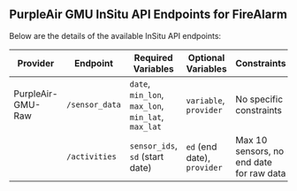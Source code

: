## PurpleAir GMU InSitu API Endpoints for FireAlarm

Below are the details of the available InSitu API endpoints:


| Provider | Endpoint | Required Variables | Optional Variables | Constraints | Example Request |
|----------|----------|--------------------|--------------------|-------------|-----------------|
| PurpleAir-GMU-Raw | `/sensor_data` | `date`, `min_lon`, `max_lon`, `min_lat`, `max_lat` | `variable`, `provider` | No specific constraints | [`/sensor_data`](http://insitu-api.stcenter.net/sensor_data?date=YYYY-MM-DD&...) |
|          | `/activities` | `sensor_ids`, `sd` (start date) | `ed` (end date), `provider` | Max 10 sensors, no end date for raw data | [`/activities`](http://insitu-api.stcenter.net/activities?sensor_ids=ID1,ID2,...&sd=YYYY-MM-DD) |

